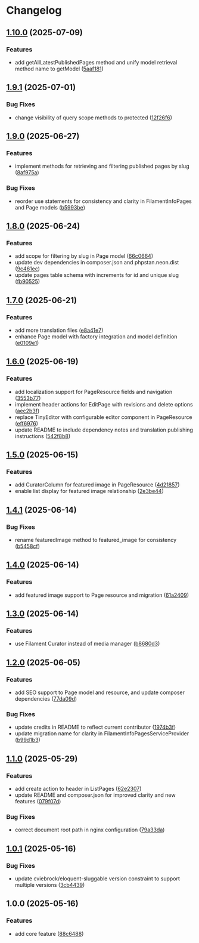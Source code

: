 # Changelog

## [1.10.0](https://github.com/rectitude-open/filament-info-pages/compare/v1.9.1...v1.10.0) (2025-07-09)


### Features

* add getAllLatestPublishedPages method and unify model retrieval method name to getModel ([5aaf181](https://github.com/rectitude-open/filament-info-pages/commit/5aaf181d0dc9225ec903001c7c9fe0c0322c1ebf))

## [1.9.1](https://github.com/rectitude-open/filament-info-pages/compare/v1.9.0...v1.9.1) (2025-07-01)


### Bug Fixes

* change visibility of query scope methods to protected ([12f26f6](https://github.com/rectitude-open/filament-info-pages/commit/12f26f6b58a7491f9813385a2dc070cb0bcbc8fb))

## [1.9.0](https://github.com/rectitude-open/filament-info-pages/compare/v1.8.0...v1.9.0) (2025-06-27)


### Features

* implement methods for retrieving and filtering published pages by slug ([8af975a](https://github.com/rectitude-open/filament-info-pages/commit/8af975a93533d991e7790d6d834b9a2dfc998001))


### Bug Fixes

* reorder use statements for consistency and clarity in FilamentInfoPages and Page models ([b5993be](https://github.com/rectitude-open/filament-info-pages/commit/b5993becdcb5e57fca1fab4c405aac509bd627f0))

## [1.8.0](https://github.com/rectitude-open/filament-info-pages/compare/v1.7.0...v1.8.0) (2025-06-24)


### Features

* add scope for filtering by slug in Page model ([66c0664](https://github.com/rectitude-open/filament-info-pages/commit/66c066413eb25bfbfcfa1bfe3ea9818ba7729839))
* update dev dependencies in composer.json and phpstan.neon.dist ([9c461ec](https://github.com/rectitude-open/filament-info-pages/commit/9c461ece665de99fd60089edc0fdc2747bdc943b))
* update pages table schema with increments for id and unique slug ([fb90525](https://github.com/rectitude-open/filament-info-pages/commit/fb9052593d349d2c4adcc96747da3d2772291917))

## [1.7.0](https://github.com/rectitude-open/filament-info-pages/compare/v1.6.0...v1.7.0) (2025-06-21)


### Features

* add more translation files ([e8a41e7](https://github.com/rectitude-open/filament-info-pages/commit/e8a41e700ec71211b5a35ab48033acde8dc15974))
* enhance Page model with factory integration and model definition ([e0109e1](https://github.com/rectitude-open/filament-info-pages/commit/e0109e17c136c237c0c47a45e4ee56a35d17ed4d))

## [1.6.0](https://github.com/rectitude-open/filament-info-pages/compare/v1.5.0...v1.6.0) (2025-06-19)


### Features

* add localization support for PageResource fields and navigation ([3553b77](https://github.com/rectitude-open/filament-info-pages/commit/3553b77b49a31b531b0b08d55015d60ec75ae81d))
* implement header actions for EditPage with revisions and delete options ([aec2b3f](https://github.com/rectitude-open/filament-info-pages/commit/aec2b3fbd6fe00da79ab195f7b9cc4f835191c49))
* replace TinyEditor with configurable editor component in PageResource ([eff6976](https://github.com/rectitude-open/filament-info-pages/commit/eff6976a03ba7c0652fb19895a44cab1110d39fd))
* update README to include dependency notes and translation publishing instructions ([542f8b8](https://github.com/rectitude-open/filament-info-pages/commit/542f8b8eb3f6401a8b5829d2468d41f84c9b497c))

## [1.5.0](https://github.com/rectitude-open/filament-info-pages/compare/v1.4.1...v1.5.0) (2025-06-15)


### Features

* add CuratorColumn for featured image in PageResource ([4d21857](https://github.com/rectitude-open/filament-info-pages/commit/4d218578c511c4551e628616f13a0c09754c3c0a))
* enable list display for featured image relationship ([2e3be44](https://github.com/rectitude-open/filament-info-pages/commit/2e3be44a9c733fbe631c88aba6f4700793d591ed))

## [1.4.1](https://github.com/rectitude-open/filament-info-pages/compare/v1.4.0...v1.4.1) (2025-06-14)


### Bug Fixes

* rename featuredImage method to featured_image for consistency ([b5458cf](https://github.com/rectitude-open/filament-info-pages/commit/b5458cfa1084fe1e797b3d0acbee037bfa4cdf13))

## [1.4.0](https://github.com/rectitude-open/filament-info-pages/compare/v1.3.0...v1.4.0) (2025-06-14)


### Features

* add featured image support to Page resource and migration ([61a2409](https://github.com/rectitude-open/filament-info-pages/commit/61a24097d3f85c8df6b6ac2a47d4fcf49699a40c))

## [1.3.0](https://github.com/rectitude-open/filament-info-pages/compare/v1.2.0...v1.3.0) (2025-06-14)


### Features

* use Filament Curator instead of media manager ([b8680d3](https://github.com/rectitude-open/filament-info-pages/commit/b8680d3855e66df20ba67bb80e9a8156ca0d262f))

## [1.2.0](https://github.com/rectitude-open/filament-info-pages/compare/v1.1.0...v1.2.0) (2025-06-05)


### Features

* add SEO support to Page model and resource, and update composer dependencies ([77da09d](https://github.com/rectitude-open/filament-info-pages/commit/77da09df445e828f61354b0c5dc87650ddd695fb))


### Bug Fixes

* update credits in README to reflect current contributor ([1974b3f](https://github.com/rectitude-open/filament-info-pages/commit/1974b3f14402fe35e77002b69dfac1be657a9ee0))
* update migration name for clarity in FilamentInfoPagesServiceProvider ([b99d1b3](https://github.com/rectitude-open/filament-info-pages/commit/b99d1b3efa5a95e58a85053db7ea262338abc3bc))

## [1.1.0](https://github.com/rectitude-open/filament-info-pages/compare/v1.0.1...v1.1.0) (2025-05-29)


### Features

* add create action to header in ListPages ([62e2307](https://github.com/rectitude-open/filament-info-pages/commit/62e2307b77e43cad1b2b388e2d7a401451d93cf0))
* update README and composer.json for improved clarity and new features ([079f07d](https://github.com/rectitude-open/filament-info-pages/commit/079f07d0a7bdbbdd7cbf715d4e40466d3793df3d))


### Bug Fixes

* correct document root path in nginx configuration ([79a33da](https://github.com/rectitude-open/filament-info-pages/commit/79a33da65e1458dacc4848f21a291a0be1082b62))

## [1.0.1](https://github.com/rectitude-open/filament-info-pages/compare/v1.0.0...v1.0.1) (2025-05-16)


### Bug Fixes

* update cviebrock/eloquent-sluggable version constraint to support multiple versions ([3cb4439](https://github.com/rectitude-open/filament-info-pages/commit/3cb4439da0cde5963ef367b74a98cef956d0467d))

## 1.0.0 (2025-05-16)


### Features

* add core feature ([88c6488](https://github.com/rectitude-open/filament-info-pages/commit/88c64887d261f8812c06462dd0a4fc16a8031c18))
